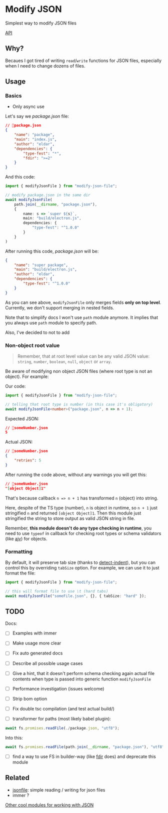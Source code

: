 # Modify JSON

Simplest way to modify JSON files

[API](https://paka.dev/npm/modify-json-file)

## Why?

Becaues I got tired of writing `read`/`write` functions for JSON files, especially when I need to change dozens of files.

## Usage

### Basics

- Only async use

Let's say we *package.json* file:
```json
// 📁package.json
{
    "name": "package",
    "main": "index.js",
    "author": "eldar",
    "dependencies": {
        "type-fest": "*",
        "fdir": ">=2"
    }
}
```

And this code:

```ts
import { modifyJsonFile } from "modify-json-file";

// modify package.json in the same dir
await modifyJsonFile(
    path.join(__dirname, "package.json"), 
    {
        name: s => `super ${s}`,
        main: "build/electron.js",
        dependencies: {
            "type-fest": "^1.0.0"
        }
    }
)
```

After running this code, *package.json* will be:

```json
{
    "name": "super package",
    "main": "build/electron.js",
    "author": "eldar",
    "dependencies": {
        "type-fest": "^1.0.0"
    }
}
```

As you can see above, `modifyJsonFile` only merges fields **only on top level**. Currently, we don't support merging in nested fields.

Note that to simplify docs I won't use `path` module anymore. It implies that you always use `path` module to specify path.

Also, I've decided to not to add

### Non-object root value

> Remember, that at root level value can be any valid JSON value: `string`, `number`, `boolean`, `null`, `object` or `array`.

Be aware of modifying non object JSON files (where root type is not an object). For example:

Our code:

```ts
import { modifyJsonFile } from "modify-json-file";

// telling that root type is number (in this case it's obligatory)
await modifyJsonFile<number>("package.json", n => n + 1);
```

Expected JSON:

```json
// 📁someNumber.json
5
```

Actual JSON:

```json
// 📁someNumber.json
{
    "retries": 5
}
```

After running the code above, without any warnings you will get this:

```json
// 📁someNumber.json
"[object Object]1"
```

That's because callback `n => n + 1` has transformed `n` (object) into string.

Here, despite of the TS type (number), `n` is object in runtime, so `n + 1` just stringified `n` and returned `[object Object]1`.
Then this module just stringified the string to store output as valid JSON string in file.

Remember, **this module doesn't do any type checking in runtime**, you need to use `typeof` in callback for checking root types or schema validators (like [ajv](http://npmjs.com/ajv)) for objects.

### Formatting

By default, it will preserve tab size (thanks to [detect-indent](https://www.npmjs.com/package/detect-indent)), but you can control this by overriding `tabSize` option. For example, we can use it to just format the file:

```ts
import { modifyJsonFile } from "modify-json-file";

// this will format file to use \t (hard tabs)
await modifyJsonFile("someFile.json", {}, { tabSize: "hard" });
```

## TODO

Docs:

- [ ] Examples with immer
- [ ] Make usage more clear
- [ ] Fix auto generated docs
- [ ] Describe all possible usage cases
- [ ] Give a hint, that it doesn't perform schema checking again actual file contents when type is passed into generic function `modifyJsonFile`

- [ ] Performance investigation (issues welcome)
- [ ] Strip bom option
- [ ] Fix double tsc compilation (and test actual build/)
- [ ] transformer for paths (most likely babel plugin): 

```ts
await fs.promises.readFile(./package.json, "utf8");
```

Into this:

```ts
await fs.promises.readFile(path.join(__dirname, "package.json"), "utf8");
```

- [ ] find a way to use FS in builder-way (like [fdir](https://www.npmjs.com/package/fdir) does) and deprecate this module

## Related

<!-- With *jsonfile*, you need to read / write objects. 1 function is simpler. That's super important for me, because I need to work with JSON files a lot. -->

- [jsonfile](https://npmjs.com/jsonfile): simple reading / writing for json files
- immer ?

[Other cool modules for working with JSON](https://github.com/search?q=user%3Asindresorhus+json)
